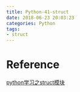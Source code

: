```yaml
---
title: Python-41-struct
date: 2018-06-23 20:03:23
categories: Python
tags:
- struct
---
```






# Reference

[python学习之struct模块](https://www.cnblogs.com/leomei91/p/7602603.html)

